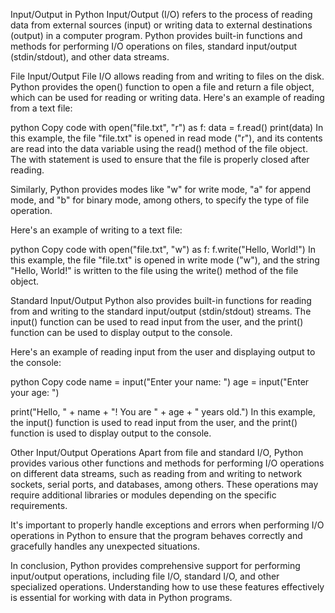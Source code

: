 Input/Output in Python
Input/Output (I/O) refers to the process of reading data from external sources (input) or writing data to external destinations (output) in a computer program. Python provides built-in functions and methods for performing I/O operations on files, standard input/output (stdin/stdout), and other data streams.

File Input/Output
File I/O allows reading from and writing to files on the disk. Python provides the open() function to open a file and return a file object, which can be used for reading or writing data. Here's an example of reading from a text file:

python
Copy code
with open("file.txt", "r") as f:
data = f.read()
print(data)
In this example, the file "file.txt" is opened in read mode ("r"), and its contents are read into the data variable using the read() method of the file object. The with statement is used to ensure that the file is properly closed after reading.

Similarly, Python provides modes like "w" for write mode, "a" for append mode, and "b" for binary mode, among others, to specify the type of file operation.

Here's an example of writing to a text file:

python
Copy code
with open("file.txt", "w") as f:
f.write("Hello, World!")
In this example, the file "file.txt" is opened in write mode ("w"), and the string "Hello, World!" is written to the file using the write() method of the file object.

Standard Input/Output
Python also provides built-in functions for reading from and writing to the standard input/output (stdin/stdout) streams. The input() function can be used to read input from the user, and the print() function can be used to display output to the console.

Here's an example of reading input from the user and displaying output to the console:

python
Copy code
name = input("Enter your name: ")
age = input("Enter your age: ")

print("Hello, " + name + "! You are " + age + " years old.")
In this example, the input() function is used to read input from the user, and the print() function is used to display output to the console.

Other Input/Output Operations
Apart from file and standard I/O, Python provides various other functions and methods for performing I/O operations on different data streams, such as reading from and writing to network sockets, serial ports, and databases, among others. These operations may require additional libraries or modules depending on the specific requirements.

It's important to properly handle exceptions and errors when performing I/O operations in Python to ensure that the program behaves correctly and gracefully handles any unexpected situations.

In conclusion, Python provides comprehensive support for performing input/output operations, including file I/O, standard I/O, and other specialized operations. Understanding how to use these features effectively is essential for working with data in Python programs.
